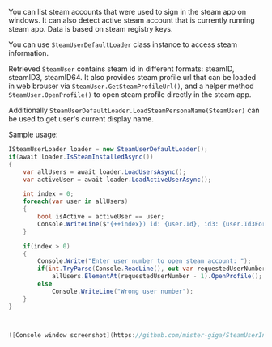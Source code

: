 You can list steam accounts that were used to sign in the steam app on windows.
It can also detect active steam account that is currently running steam app.
Data is based on steam registry keys.

You can use ```SteamUserDefaultLoader``` class instance to access steam information.

Retrieved ```SteamUser``` contains steam id in different formats: steamID, steamID3, steamID64.
It also provides steam profile url that can be loaded in web brouser via ```SteamUser.GetSteamProfileUrl()```,
and a helper method ```SteamUser.OpenProfile()``` to open steam profile directly in the steam app.

Additionally ```SteamUserDefaultLoader.LoadSteamPersonaName(SteamUser)``` can be used to get user's current display name.


Sample usage:
```cs
ISteamUserLoader loader = new SteamUserDefaultLoader();
if(await loader.IsSteamInstalledAsync())
{
    var allUsers = await loader.LoadUsersAsync();
    var activeUser = await loader.LoadActiveUserAsync();

    int index = 0;
    foreach(var user in allUsers)
    {
        bool isActive = activeUser == user;
        Console.WriteLine($"{++index}) id: {user.Id}, id3: {user.Id3Formatted}, id64: {user.Id64}, persona name: {await loader.LoadSteamPersonaName(user)}, is active: {isActive}");
    }

    if(index > 0)
    {
        Console.Write("Enter user number to open steam account: ");
        if(int.TryParse(Console.ReadLine(), out var requestedUserNumber) && requestedUserNumber <= index && requestedUserNumber > 0)
            allUsers.ElementAt(requestedUserNumber - 1).OpenProfile();
        else
            Console.WriteLine("Wrong user number");
    }
}


    
![Console window screenshot](https://github.com/mister-giga/SteamUserInfo/blob/master/Media/Screenshot_1.png?raw=true)
